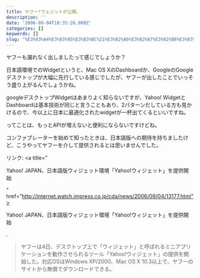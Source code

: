 ```yaml
---
title: ヤフー!ウェジットが公開。
description: ''
date: '2006-09-04T18:35:26.000Z'
categories: []
keywords: []
slug: "%E3%83%A4%E3%83%95%E3%83%BC%21%E3%82%A6%E3%82%A7%E3%82%B8%E3%83%83%E3%83%88%E3%81%8C%E5%85%AC%E9%96%8B%E3%80%82"
---
```

ヤフーも漏れなく出しましたって感じでしょうか？  
  
日本語環境でのWidgetというと、Mac OS XのDashboardか、GoogleのGoogle デスクトップが大幅に先行している感じでしたが、ヤフーが出したことでいっそう盛り上がるんでしょうかね。  
  
googleデスクトップWidgetはあまりよく知らないですが、Yahoo! WidgetとDashboardは基本技術が同じと言うこともあり、2パターンだしている方も見かけるので、今以上に日本に最適化されたwidgetが一杯出てくるといいですね。  
  
ってことは、もっとAPIが増えないと便利にならないですけどね。

コンファブレーターを始めて知ったときは、日本語版への期待を持ちましたけど、こうやってヤフーを介して提供されるとは思いませんでした。

リンク: <a title=”  
  
Yahoo! JAPAN、日本語版ウィジェット環境「Yahoo!ウィジェット」を提供開始  
  
“ href=”http://internet.watch.impress.co.jp/cda/news/2006/09/04/13177.html">  
  
Yahoo! JAPAN、日本語版ウィジェット環境「Yahoo!ウィジェット」を提供開始  
  
.

> ヤフーは4日、デスクトップ上で「ウィジェット」と呼ばれるミニアプリケーションを動作させられるツール「Yahoo!ウィジェット」の提供を開始した。対応OSはWindows XP/2000、Mac OS X 10.3以上で、ヤフーのサイトから無償でダウンロードできる。
